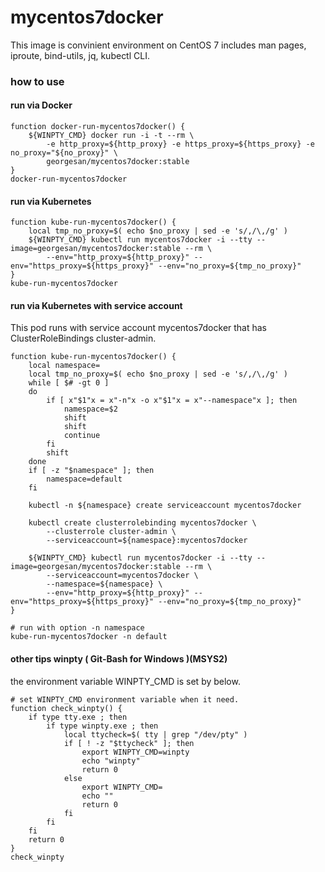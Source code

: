 # mycentos7docker

This image is convinient environment on CentOS 7
includes man pages, iproute, bind-utils, jq, kubectl CLI.

### how to use

#### run via Docker

```
function docker-run-mycentos7docker() {
    ${WINPTY_CMD} docker run -i -t --rm \
        -e http_proxy=${http_proxy} -e https_proxy=${https_proxy} -e no_proxy="${no_proxy}" \
        georgesan/mycentos7docker:stable
}
docker-run-mycentos7docker
```

#### run via Kubernetes

```
function kube-run-mycentos7docker() {
    local tmp_no_proxy=$( echo $no_proxy | sed -e 's/,/\,/g' )
    ${WINPTY_CMD} kubectl run mycentos7docker -i --tty --image=georgesan/mycentos7docker:stable --rm \
        --env="http_proxy=${http_proxy}" --env="https_proxy=${https_proxy}" --env="no_proxy=${tmp_no_proxy}"
}
kube-run-mycentos7docker
```

#### run via Kubernetes with service account

This pod runs with service account mycentos7docker that has ClusterRoleBindings cluster-admin.

```
function kube-run-mycentos7docker() {
    local namespace=
    local tmp_no_proxy=$( echo $no_proxy | sed -e 's/,/\,/g' )
    while [ $# -gt 0 ]
    do
        if [ x"$1"x = x"-n"x -o x"$1"x = x"--namespace"x ]; then
            namespace=$2
            shift
            shift
            continue
        fi
        shift
    done
    if [ -z "$namespace" ]; then
        namespace=default
    fi

    kubectl -n ${namespace} create serviceaccount mycentos7docker

    kubectl create clusterrolebinding mycentos7docker \
        --clusterrole cluster-admin \
        --serviceaccount=${namespace}:mycentos7docker

    ${WINPTY_CMD} kubectl run mycentos7docker -i --tty --image=georgesan/mycentos7docker:stable --rm \
        --serviceaccount=mycentos7docker \
        --namespace=${namespace} \
        --env="http_proxy=${http_proxy}" --env="https_proxy=${https_proxy}" --env="no_proxy=${tmp_no_proxy}"
}

# run with option -n namespace
kube-run-mycentos7docker -n default
```


#### other tips winpty ( Git-Bash for Windows )(MSYS2)

the environment variable WINPTY_CMD is set by below.

```
# set WINPTY_CMD environment variable when it need.
function check_winpty() {
    if type tty.exe ; then
        if type winpty.exe ; then
            local ttycheck=$( tty | grep "/dev/pty" )
            if [ ! -z "$ttycheck" ]; then
                export WINPTY_CMD=winpty
                echo "winpty"
                return 0
            else
                export WINPTY_CMD=
                echo ""
                return 0
            fi
        fi
    fi
    return 0
}
check_winpty

```